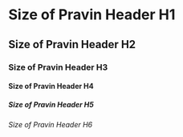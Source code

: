 # Size of Pravin Header H1
## Size of Pravin Header H2
### Size of Pravin Header H3
#### Size of Pravin Header H4
##### Size of Pravin Header H5
###### Size of Pravin Header H6
